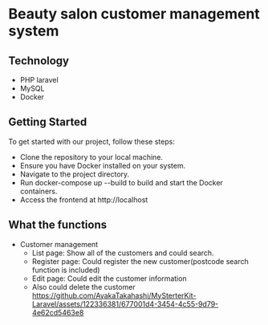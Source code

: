 # Beauty salon customer management system

## Technology
- PHP laravel
- MySQL
- Docker

## Getting Started
To get started with our project, follow these steps:

- Clone the repository to your local machine.
- Ensure you have Docker installed on your system.
- Navigate to the project directory.
- Run docker-compose up --build to build and start the Docker containers.
- Access the frontend at http://localhost

## What the functions
- Customer management
  - List page: Show all of the customers and could search.
  - Register page: Could register the new customer(postcode search function is included)
  - Edit page: Could edit the customer information
  - Also could delete the customer 
https://github.com/AyakaTakahashi/MySterterKit-Laravel/assets/122336381/677001d4-3454-4c55-9d79-4e62cd5463e8

